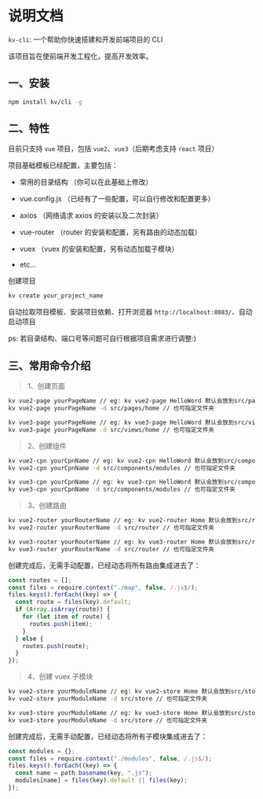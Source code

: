 # 说明文档

`kv-cli`: 一个帮助你快速搭建和开发前端项目的 CLI

该项目旨在使前端开发工程化，提高开发效率。

## 一、安装

```bash
npm install kv/cli -g
```

## 二、特性

目前只支持 `vue` 项目，包括 `vue2`、`vue3`（后期考虑支持 `react` 项目）

项目基础模板已经配置，主要包括：

- 常用的目录结构 （你可以在此基础上修改）

- vue.config.js （已经有了一些配置，可以自行修改和配置更多）

- axios （网络请求 axios 的安装以及二次封装）

- vue-router （router 的安装和配置，另有路由的动态加载）

- vuex （vuex 的安装和配置，另有动态加载子模块）

- etc...

创建项目

```bash
kv create your_project_name
```

自动拉取项目模板、安装项目依赖、打开浏览器 `http://localhost:8083/`、自动启动项目

ps: 若目录结构、端口号等问题可自行根据项目需求进行调整:)

## 三、常用命令介绍

> 1、创建页面

```bash
kv vue2-page yourPageName // eg: kv vue2-page HelloWord 默认会放到src/pages目录下
kv vue2-page yourPageName -d src/pages/home // 也可指定文件夹

kv vue3-page yourPageName // eg: kv vue3-page HelloWord 默认会放到src/views目录下
kv vue3-page yourPageName -d src/views/home // 也可指定文件夹
```

> 2、创建组件

```bash
kv vue2-cpn yourCpnName // eg: kv vue2-cpn HelloWord 默认会放到src/components/common目录下
kv vue2-cpn yourCpnName -d src/components/modules // 也可指定文件夹

kv vue3-cpn yourCpnName // eg: kv vue3-cpn HelloWord 默认会放到src/components/common目录下
kv vue3-cpn yourCpnName -d src/components/modules // 也可指定文件夹
```

> 3、创建路由

```bash
kv vue2-router yourRouterName // eg: kv vue2-router Home 默认会放到src/router/map目录下
kv vue2-router yourRouterName -d src/router // 也可指定文件夹

kv vue3-router yourRouterName // eg: kv vue3-router Home 默认会放到src/router/map目录下
kv vue3-router yourRouterName -d src/router // 也可指定文件夹
```

创建完成后，无需手动配置，已经动态将所有路由集成进去了：

```js
const routes = [];
const files = require.context("./map", false, /.js$/);
files.keys().forEach((key) => {
  const route = files(key).default;
  if (Array.isArray(route)) {
    for (let item of route) {
      routes.push(item);
    }
  } else {
    routes.push(route);
  }
});
```

> 4、创建 vuex 子模块

```bash
kv vue2-store yourModuleName // eg: kv vue2-store Home 默认会放到src/store/modules目录下
kv vue2-store yourModuleName -d src/store // 也可指定文件夹

kv vue3-store yourModuleName // eg: kv vue3-store Home 默认会放到src/store/modules目录下
kv vue3-store yourModuleName -d src/store // 也可指定文件夹
```

创建完成后，无需手动配置，已经动态将所有子模块集成进去了：

```js
const modules = {};
const files = require.context("./modules", false, /.js$/);
files.keys().forEach((key) => {
  const name = path.basename(key, ".js");
  modules[name] = files(key).default || files(key);
});
```
